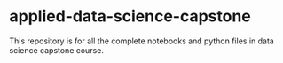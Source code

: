 # applied-data-science-capstone
This repository is for all the complete notebooks and python files in data science capstone course.
